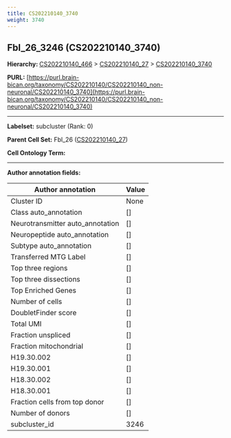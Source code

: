 ```yaml
---
title: CS202210140_3740
weight: 3740
---
```

## Fbl_26_3246 (CS202210140_3740)
<b>Hierarchy: </b>
[CS202210140_466](../CS202210140_466) >
[CS202210140_27](../CS202210140_27) >
[CS202210140_3740](../CS202210140_3740)

**PURL:** [https://purl.brain-bican.org/taxonomy/CS202210140/CS202210140_non-neuronal/CS202210140_3740](https://purl.brain-bican.org/taxonomy/CS202210140/CS202210140_non-neuronal/CS202210140_3740)

---


**Labelset:** subcluster (Rank: 0)

**Parent Cell Set:** Fbl_26 ([CS202210140_27](../CS202210140_27))



**Cell Ontology Term:** 

[MARKER GENES.]: #


---

[TRANSFERRED ANNOTATIONS.]: #


[AUTHOR ANNOTATION FIELDS.]: #


**Author annotation fields:**

| Author annotation | Value |
|-------------------|-------|
|Cluster ID|None|
|Class auto_annotation|[]|
|Neurotransmitter auto_annotation|[]|
|Neuropeptide auto_annotation|[]|
|Subtype auto_annotation|[]|
|Transferred MTG Label|[]|
|Top three regions|[]|
|Top three dissections|[]|
|Top Enriched Genes|[]|
|Number of cells|[]|
|DoubletFinder score|[]|
|Total UMI|[]|
|Fraction unspliced|[]|
|Fraction mitochondrial|[]|
|H19.30.002|[]|
|H19.30.001|[]|
|H18.30.002|[]|
|H18.30.001|[]|
|Fraction cells from top donor|[]|
|Number of donors|[]|
|subcluster_id|3246|
